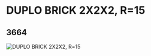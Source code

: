 # DUPLO BRICK 2X2X2, R=15
## 3664
![DUPLO BRICK 2X2X2, R=15](https://lc-www-live-s.legocdn.com/media/bricks/5/2/4198458.jpg)